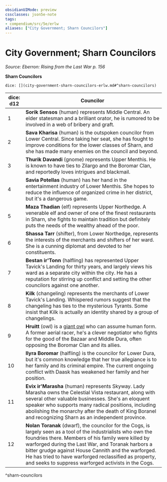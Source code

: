```yaml
---
obsidianUIMode: preview
cssclasses: json5e-note
tags:
- compendium/src/5e/erlw
aliases: ["City Government; Sharn Councilors"]
---
```

# City Government; Sharn Councilors
*Source: Eberron: Rising from the Last War p. 156* 

**Sharn Councilors**

`dice: [](city-government-sharn-councilors-erlw.md#^sharn-councilors)`

| dice: d12 | Councilor |
|-----------|-----------|
| 1 | **Sorik Sensos** (human) represents Middle Central. An elder statesman and a brilliant orator, he is rumored to be involved in a web of bribery and graft. |
| 2 | **Sava Kharisa** (human) is the outspoken councilor from Lower Central. Since taking her seat, she has fought to improve conditions for the lower classes of Sharn, and she has made many enemies on the council and beyond. |
| 3 | **Thurik Davandi** (gnome) represents Upper Menthis. He is known to have ties to Zilargo and the Boromar Clan, and reportedly loves intrigues and blackmail. |
| 4 | **Savia Potellas** (human) has her hand in the entertainment industry of Lower Menthis. She hopes to reduce the influence of organized crime in her district, but it's a dangerous game. |
| 5 | **Maza Thadian** (elf) represents Upper Northedge. A venerable elf and owner of one of the finest restaurants in Sharn, she fights to maintain tradition but definitely puts the needs of the wealthy ahead of the poor. |
| 6 | **Shassa Tarr** (shifter), from Lower Northedge, represents the interests of the merchants and shifters of her ward. She is a cunning diplomat and devoted to her constituents. |
| 7 | **Bestan ir'Tonn** (halfling) has represented Upper Tavick's Landing for thirty years, and largely views his ward as a separate city within the city. He has a reputation for stirring up conflict and setting the other councilors against one another. |
| 8 | **Kilk** (changeling) represents the merchants of Lower Tavick's Landing. Whispered rumors suggest that the changeling has ties to the mysterious Tyrants. Some insist that Kilk is actually an identity shared by a group of changelings. |
| 9 | **Hruitt** (owl) is a [giant owl](/3-Mechanics/CLI/bestiary/beast/giant-owl.md) who can assume human form. A former aerial racer, he's a clever negotiator who fights for the good of the Bazaar and Middle Dura, often opposing the Boromar Clan and its allies. |
| 10 | **Ilyra Boromar** (halfling) is the councilor for Lower Dura, but it's common knowledge that her true allegiance is to her family and its criminal empire. The current ongoing conflict with Daask has weakened her family and her position. |
| 11 | **Evix ir'Marasha** (human) represents Skyway. Lady Marasha owns the Celestial Vista restaurant, along with several other valuable businesses. She's an eloquent speaker who supports many radical positions, including abolishing the monarchy after the death of King Boranel and recognizing Sharn as an independent province. |
| 12 | **Nolan Toranak** (dwarf), the councilor for the Cogs, is largely seen as a tool of the industrialists who own the foundries there. Members of his family were killed by warforged during the Last War, and Toranak harbors a bitter grudge against House Cannith and the warforged. He has tried to have warforged reclassified as property, and seeks to suppress warforged activists in the Cogs. |
^sharn-councilors